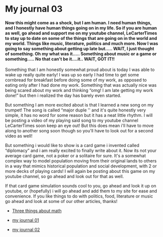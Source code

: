 # My journal 03

#### Now this might come as a shock, but I am human. I need human things, and I honestly have human things going on in my life. So if you are human as well, go ahead and support me on my youtube channel, LeCarterTimes to stay up to date on some of the things that are going on in the world and my world. Things like music, literature, politics and much more. Now I was going to say something about getting up late but….. WAIT, I just thought of something. Oh my what was it….. Something about music or a game or something….. No that can't be it….it.. WAIT, GOT IT!!

Something that I am honestly somewhat proud about is today I was able to wake up really quite early! I was up so early I had time to get some cornbread for breakfast before doing some of my work, as opposed to eating only after I had done my work. Something that was actually nice was being scared about my work and thinking “omg! I am late getting my work done!” but then i realized the day has barely even started.

But something I am more excited about is that I learned a new song on my trumpet! The song is called “major duple '' and it's quite honestly very simple, it has no word for some reason but it has a neat little rhythm. I will be posting a video of my playing said song to my youtube channel LeCarterTimes soon keep an eye out! But this does mean i'll have to move along to another song soon though so you'll have to look out for a second video as well!

But something i would like to show is a card game i invented called “diplomacy” and i am really excited to finally write about it. Now its not your average card game, not a poker or a solitaire for sure. It's a somewhat complex way to model population moving from their original lands to others in a way that mimics historical population and social development, with 2 or more decks of playing cards! I will again be posting about this game on my youtube channel, so go ahead and look out for that as well.

If that card game simulation sounds cool to you, go ahead and look it up on youtube, or (hopefully) i will go ahead and add them to my site for ease and convenience. If you like things to do with politics, food, literature or music go ahead and look at some of our other articles, thanks!

- [Three things about math](https://lecartertimes.github.io/articleone.html)

- [my journal 01](https://lecartertimes.github.io/articletwo.html)

- [my journal 02](https://lecartertimes.github.io/articlethree.html)


